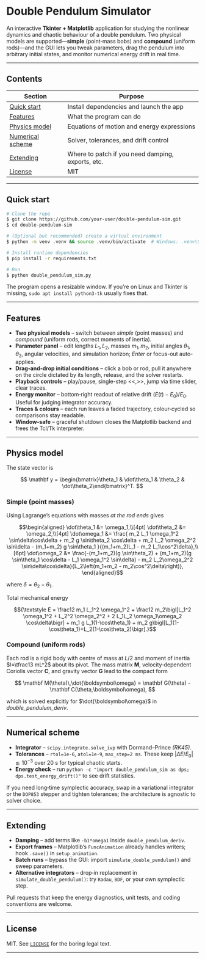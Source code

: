 # Double Pendulum Simulator

An interactive **Tkinter + Matplotlib** application for studying the nonlinear dynamics and chaotic behaviour of a double pendulum. Two physical models are supported—**simple** (point‐mass bobs) and **compound** (uniform rods)—and the GUI lets you tweak parameters, drag the pendulum into arbitrary initial states, and monitor numerical energy drift in real time.

---

## Contents

| Section                               | Purpose                                           |
| ------------------------------------- | ------------------------------------------------- |
| [Quick start](#quick-start)           | Install dependencies and launch the app           |
| [Features](#features)                 | What the program can do                           |
| [Physics model](#physics-model)       | Equations of motion and energy expressions        |
| [Numerical scheme](#numerical-scheme) | Solver, tolerances, and drift control             |
| [Extending](#extending)               | Where to patch if you need damping, exports, etc. |
| [License](#license)                   | MIT      |

---

## Quick start

```bash
# Clone the repo
$ git clone https://github.com/your‑user/double‑pendulum‑sim.git
$ cd double‑pendulum‑sim

# (Optional but recommended) create a virtual environment
$ python -m venv .venv && source .venv/bin/activate  # Windows: .venv\Scripts\activate

# Install runtime dependencies
$ pip install -r requirements.txt

# Run
$ python double_pendulum_sim.py
```

The program opens a resizable window. If you’re on Linux and Tkinter is missing, `sudo apt install python3-tk` usually fixes that.

---

## Features

* **Two physical models** – switch between *simple* (point masses) and *compound* (uniform rods, correct moments of inertia).
* **Parameter panel** – edit lengths $L_1,L_2$, masses $m_1, m_2$, initial angles $\theta_1,\theta_2$, angular velocities, and simulation horizon; *Enter* or focus-out auto-applies.
* **Drag‑and‑drop initial conditions** – click a bob or rod, pull it anywhere on the circle dictated by its length, release, and the solver restarts.
* **Playback controls** – play/pause, single-step &lt;&lt;,&gt;&gt;, jump via time slider, clear traces.
* **Energy monitor** – bottom‑right readout of relative drift $(E(t)-E_0)/E_0$. Useful for judging integrator accuracy.
* **Traces & colours** – each run leaves a faded trajectory, colour‑cycled so comparisons stay readable.
* **Window‑safe** – graceful shutdown closes the Matplotlib backend and frees the Tcl/Tk interpreter.

---

## Physics model

The state vector is

$$
\mathbf y = \begin{bmatrix}\theta_1 & \dot\theta_1 & \theta_2 & \dot\theta_2\end{bmatrix}^T.
$$

### Simple (point masses)

Using Lagrange’s equations with masses *at the rod ends* gives

```math
\begin{aligned}
\dot\theta_1 &= \omega_1,\\[4pt]
\dot\theta_2 &= \omega_2,\\[4pt]
\dot\omega_1 &= \frac{ m_2 L_1 \omega_1^2 \sin\delta\cos\delta + m_2 g \sin\theta_2 \cos\delta + m_2 L_2 \omega_2^2 \sin\delta - (m_1+m_2) g \sin\theta_1 }{(m_1+m_2)L_1 - m_2 L_1\cos^2\delta},\\[6pt]
\dot\omega_2 &= \frac{-(m_1+m_2)(g \sin\theta_2) + (m_1+m_2)(g \sin\theta_1 \cos\delta - L_1 \omega_1^2 \sin\delta) - m_2 L_2\omega_2^2 \sin\delta\cos\delta}{L_2\left(m_1+m_2 - m_2\cos^2\delta\right)},
\end{aligned}
```

where $\delta = \theta_2-\theta_1$.

Total mechanical energy

```math
{\textstyle E = \frac12 m_1 L_1^2 \omega_1^2 + \frac12 m_2\bigl[L_1^2 \omega_1^2 + L_2^2 \omega_2^2 + 2 L_1L_2 \omega_1\omega_2 \cos\delta\bigr] + m_1 g L_1(1-\cos\theta_1) + m_2 g\bigl[L_1(1-\cos\theta_1)+L_2(1-\cos\theta_2)\bigr].}
```

### Compound (uniform rods)

Each rod is a rigid body with centre of mass at $L/2$ and moment of inertia $I=\tfrac13 mL^2$ about its pivot. The mass matrix $\mathbf M$, velocity‑dependent Coriolis vector $\mathbf C$, and gravity vector $\mathbf G$ lead to the compact form

$$
\mathbf M(\theta)\,\dot{\boldsymbol\omega} = \mathbf G(\theta) - \mathbf C(\theta,\boldsymbol\omega),
$$

which is solved explicitly for $\dot{\boldsymbol\omega}$ in *double\_pendulum\_deriv*.

---

## Numerical scheme

* **Integrator** – `scipy.integrate.solve_ivp` with Dormand–Prince *(RK45)*.
* **Tolerances** – `rtol=1e-6`, `atol=1e-9`, `max_step=2 ms`. These keep $|\Delta E/E_0|\lesssim10^{-3}$ over 20 s for typical chaotic starts.
* **Energy check** – run `python -c "import double_pendulum_sim as dps; dps.test_energy_drift()"` to see drift statistics.

If you need long‑time symplectic accuracy, swap in a variational integrator or the `DOP853` stepper and tighten tolerances; the architecture is agnostic to solver choice.

---

## Extending

* **Damping** – add terms like `-b1*omega1` inside `double_pendulum_deriv`.
* **Export frames** – Matplotlib’s `FuncAnimation` already handles writers; hook `.save()` in `setup_animation`.
* **Batch runs** – bypass the GUI: import `simulate_double_pendulum()` and sweep parameters.
* **Alternative integrators** – drop‑in replacement in `simulate_double_pendulum()`: try `Radau`, `BDF`, or your own symplectic step.

Pull requests that keep the energy diagnostics, unit tests, and coding conventions are welcome.

---

## License

MIT.  See [`LICENSE`](LICENSE) for the boring legal text.

---
